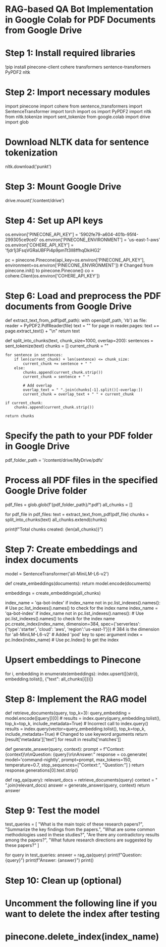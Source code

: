 # RAG-based QA Bot Implementation in Google Colab for PDF Documents from Google Drive

# Step 1: Install required libraries
!pip install pinecone-client cohere transformers sentence-transformers PyPDF2 nltk

# Step 2: Import necessary modules
import pinecone
import cohere
from sentence_transformers import SentenceTransformer
import torch
import os
import PyPDF2
import nltk
from nltk.tokenize import sent_tokenize
from google.colab import drive
import glob

# Download NLTK data for sentence tokenization
nltk.download('punkt')

# Step 3: Mount Google Drive
drive.mount('/content/drive')

# Step 4: Set up API keys
os.environ['PINECONE_API_KEY'] = '5902fe79-a604-401b-95f4-299305ce9ce0'
os.environ['PINECONE_ENVIRONMENT'] = 'us-east-1-aws'
os.environ['COHERE_API_KEY'] = 'fjdr1j3FsqVGRaUBFPi4p9pmTt3lI8ffhqDkiHG2'

pc = pinecone.Pinecone(api_key=os.environ['PINECONE_API_KEY'], environment=os.environ['PINECONE_ENVIRONMENT']) # Changed from pinecone.init() to pinecone.Pinecone()
co = cohere.Client(os.environ['COHERE_API_KEY'])

# Step 6: Load and preprocess the PDF documents from Google Drive
def extract_text_from_pdf(pdf_path):
    with open(pdf_path, 'rb') as file:
        reader = PyPDF2.PdfReader(file)
        text = ""
        for page in reader.pages:
            text += page.extract_text() + "\n"
    return text

def split_into_chunks(text, chunk_size=1000, overlap=200):
    sentences = sent_tokenize(text)
    chunks = []
    current_chunk = ""

    for sentence in sentences:
        if len(current_chunk) + len(sentence) <= chunk_size:
            current_chunk += sentence + " "
        else:
            chunks.append(current_chunk.strip())
            current_chunk = sentence + " "

            # Add overlap
            overlap_text = " ".join(chunks[-1].split()[-overlap:])
            current_chunk = overlap_text + " " + current_chunk

    if current_chunk:
        chunks.append(current_chunk.strip())

    return chunks

# Specify the path to your PDF folder in Google Drive
pdf_folder_path = '/content/drive/MyDrive/pdfs'

# Process all PDF files in the specified Google Drive folder
pdf_files = glob.glob(f'{pdf_folder_path}/*.pdf')
all_chunks = []

for pdf_file in pdf_files:
    text = extract_text_from_pdf(pdf_file)
    chunks = split_into_chunks(text)
    all_chunks.extend(chunks)

print(f"Total chunks created: {len(all_chunks)}")

# Step 7: Create embeddings and index documents
model = SentenceTransformer('all-MiniLM-L6-v2')

def create_embeddings(documents):
    return model.encode(documents)

embeddings = create_embeddings(all_chunks)

index_name = 'qa-bot-index'
if index_name not in pc.list_indexes().names(): # Use pc.list_indexes().names() to check for the index name
    index_name = 'qa-bot-index'
if index_name not in pc.list_indexes().names(): # Use pc.list_indexes().names() to check for the index name
    pc.create_index(index_name, dimension=384, spec={'serverless': {'type':'starter', 'cloud': 'aws', 'region':'us-east-1'}})  # 384 is the dimension for 'all-MiniLM-L6-v2' # Added 'pod' key to spec argument
index = pc.Index(index_name) # Use pc.Index() to get the index

# Upsert embeddings to Pinecone
for i, embedding in enumerate(embeddings):
    index.upsert([(str(i), embedding.tolist(), {"text": all_chunks[i]})])

# Step 8: Implement the RAG model
def retrieve_documents(query, top_k=3):
    query_embedding = model.encode([query])[0]
    # results = index.query(query_embedding.tolist(), top_k=top_k, include_metadata=True) # Incorrect call to index.query()
    results = index.query(vector=query_embedding.tolist(), top_k=top_k, include_metadata=True) # Changed to use keyword arguments
    return [result['metadata']['text'] for result in results['matches']]

def generate_answer(query, context):
    prompt = f"Context: {context}\n\nQuestion: {query}\n\nAnswer:"
    response = co.generate(
        model='command-nightly',
        prompt=prompt,
        max_tokens=150,
        temperature=0.7,
        stop_sequences=["Context:", "Question:"]
    )
    return response.generations[0].text.strip()

def rag_qa(query):
    relevant_docs = retrieve_documents(query)
    context = " ".join(relevant_docs)
    answer = generate_answer(query, context)
    return answer

# Step 9: Test the model
test_queries = [
    "What is the main topic of these research papers?",
    "Summarize the key findings from the papers.",
    "What are some common methodologies used in these studies?",
    "Are there any contradictory results among the papers?",
    "What future research directions are suggested by these papers?"
]

for query in test_queries:
    answer = rag_qa(query)
    print(f"Question: {query}")
    print(f"Answer: {answer}")
    print()

# Step 10: Clean up (optional)
# Uncomment the following line if you want to delete the index after testing
# pinecone.delete_index(index_name)
